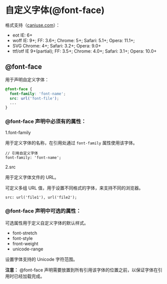 自定义字体(@font-face)
====

格式支持（[caniuse.com](caniuse.com/http://caniuse.com/#feat=fontface "font-face")）：

+ eot IE: 6+
+ woff IE: 9+; FF: 3.6+; Chrome: 5+; Safari: 5.1+; Opera: 11.1+;
+ SVG Chrome: 4+; Safari: 3.2+; Opera: 9.0+
+ ttf/otf IE 9+(partial); FF: 3.5+; Chrome: 4.0+; Safari: 3.1+; Opera: 10.0+

@font-face
----

用于声明自定义字体：

```css
@font-face {
  font-family: 'font-name';
  src: url('font-file');
  ...
}
```

### @font-face 声明中必须有的属性：

1.font-family

用于定义字体的名称，在引用处通过 `font-family` 属性使用该字体。

```
// 引用自定义字体
font-family: 'font-name';
```

2.src

用于定义字体文件的 URL。

可定义多组 URL 值，用于设置不同格式的字体，来支持不同的浏览器。

```
src: url('file1'), url('file2');
```

### @font-face 声明中可选的属性：

可选属性用于定义自定义字体的默认样式。

+ font-stretch
+ font-style
+ front-weight
+ unicode-range

设置字体支持的 Unicode 字符范围。

__注意：__ @font-face 声明需要放置到所有引用该字体的位置之前，以保证字体在引用时已经加载完成。
